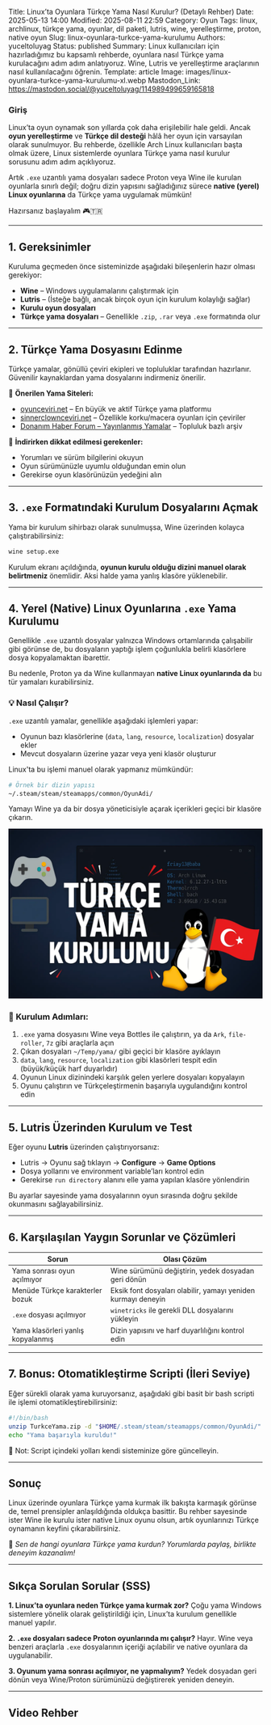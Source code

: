 Title: Linux’ta Oyunlara Türkçe Yama Nasıl Kurulur? (Detaylı Rehber)
Date: 2025-05-13 14:00
Modified: 2025-08-11 22:59
Category: Oyun
Tags: linux, archlinux, türkçe yama, oyunlar, dil paketi, lutris, wine, yerelleştirme, proton, native oyun
Slug: linux-oyunlara-turkce-yama-kurulumu
Authors: yuceltoluyag
Status: published
Summary: Linux kullanıcıları için hazırladığımız bu kapsamlı rehberde, oyunlara nasıl Türkçe yama kurulacağını adım adım anlatıyoruz. Wine, Lutris ve yerelleştirme araçlarının nasıl kullanılacağını öğrenin.
Template: article
Image: images/linux-oyunlara-turkce-yama-kurulumu-xl.webp
Mastodon_Link: https://mastodon.social/@yuceltoluyag/114989499659165818


### Giriş

Linux’ta oyun oynamak son yıllarda çok daha erişilebilir hale geldi. Ancak **oyun yerelleştirme** ve **Türkçe dil desteği** hâlâ her oyun için varsayılan olarak sunulmuyor. Bu rehberde, özellikle Arch Linux kullanıcıları başta olmak üzere, Linux sistemlerde oyunlara Türkçe yama nasıl kurulur sorusunu adım adım açıklıyoruz.

Artık `.exe` uzantılı yama dosyaları sadece Proton veya Wine ile kurulan oyunlarla sınırlı değil; doğru dizin yapısını sağladığınız sürece **native (yerel) Linux oyunlarına** da Türkçe yama uygulamak mümkün!

Hazırsanız başlayalım 🎮🇹🇷

---

## 1. Gereksinimler

Kuruluma geçmeden önce sisteminizde aşağıdaki bileşenlerin hazır olması gerekiyor:

* **Wine** – Windows uygulamalarını çalıştırmak için
* **Lutris** – (İsteğe bağlı, ancak birçok oyun için kurulum kolaylığı sağlar)
* **Kurulu oyun dosyaları**
* **Türkçe yama dosyaları** – Genellikle `.zip`, `.rar` veya `.exe` formatında olur

---

## 2. Türkçe Yama Dosyasını Edinme

Türkçe yamalar, gönüllü çeviri ekipleri ve topluluklar tarafından hazırlanır. Güvenilir kaynaklardan yama dosyalarını indirmeniz önerilir.

🔗 **Önerilen Yama Siteleri:**

* [oyunceviri.net](https://www.oyunceviri.net/) – En büyük ve aktif Türkçe yama platformu
* [sinnerclownceviri.net](https://sinnerclownceviri.net/) – Özellikle korku/macera oyunları için çeviriler
* [Donanım Haber Forum – Yayınlanmış Yamalar](https://forum.donanimhaber.com/yayinlanmis-yamalar--f2632) – Topluluk bazlı arşiv

📌 **İndirirken dikkat edilmesi gerekenler:**

* Yorumları ve sürüm bilgilerini okuyun
* Oyun sürümünüzle uyumlu olduğundan emin olun
* Gerekirse oyun klasörünüzün yedeğini alın

---

## 3. `.exe` Formatındaki Kurulum Dosyalarını Açmak

Yama bir kurulum sihirbazı olarak sunulmuşsa, Wine üzerinden kolayca çalıştırabilirsiniz:

```bash
wine setup.exe
```

Kurulum ekranı açıldığında, **oyunun kurulu olduğu dizini manuel olarak belirtmeniz** önemlidir. Aksi halde yama yanlış klasöre yüklenebilir.

---

## 4. Yerel (Native) Linux Oyunlarına `.exe` Yama Kurulumu

Genellikle `.exe` uzantılı dosyalar yalnızca Windows ortamlarında çalışabilir gibi görünse de, bu dosyaların yaptığı işlem çoğunlukla belirli klasörlere dosya kopyalamaktan ibarettir.

Bu nedenle, Proton ya da Wine kullanmayan **native Linux oyunlarında da** bu tür yamaları kurabilirsiniz.

### 💡 Nasıl Çalışır?

`.exe` uzantılı yamalar, genellikle aşağıdaki işlemleri yapar:

* Oyunun bazı klasörlerine (`data`, `lang`, `resource`, `localization`) dosyalar ekler
* Mevcut dosyaların üzerine yazar veya yeni klasör oluşturur

Linux'ta bu işlemi manuel olarak yapmanız mümkündür:

```bash
# Örnek bir dizin yapısı
~/.steam/steam/steamapps/common/OyunAdi/
```

Yamayı Wine ya da bir dosya yöneticisiyle açarak içerikleri geçici bir klasöre çıkarın.

![Linux'ta Türkçe yama kurulumu](/images/linux-oyunlara-turkce-yama-kurulumu-xl.webp)

### 🔧 Kurulum Adımları:

1. `.exe` yama dosyasını Wine veya Bottles ile çalıştırın, ya da `Ark`, `file-roller`, `7z` gibi araçlarla açın
2. Çıkan dosyaları `~/Temp/yama/` gibi geçici bir klasöre ayıklayın
3. `data`, `lang`, `resource`, `localization` gibi klasörleri tespit edin (büyük/küçük harf duyarlıdır)
4. Oyunun Linux dizinindeki karşılık gelen yerlere dosyaları kopyalayın
5. Oyunu çalıştırın ve Türkçeleştirmenin başarıyla uygulandığını kontrol edin

---

## 5. Lutris Üzerinden Kurulum ve Test

Eğer oyunu **Lutris** üzerinden çalıştırıyorsanız:

* Lutris → Oyunu sağ tıklayın → **Configure** → **Game Options**
* Dosya yollarını ve environment variable’ları kontrol edin
* Gerekirse `run directory` alanını elle yama yapılan klasöre yönlendirin

Bu ayarlar sayesinde yama dosyalarının oyun sırasında doğru şekilde okunmasını sağlayabilirsiniz.

---

## 6. Karşılaşılan Yaygın Sorunlar ve Çözümleri

| Sorun                              | Olası Çözüm                                                   |
| ---------------------------------- | ------------------------------------------------------------- |
| Yama sonrası oyun açılmıyor        | Wine sürümünü değiştirin, yedek dosyadan geri dönün           |
| Menüde Türkçe karakterler bozuk    | Eksik font dosyaları olabilir, yamayı yeniden kurmayı deneyin |
| `.exe` dosyası açılmıyor           | `winetricks` ile gerekli DLL dosyalarını yükleyin             |
| Yama klasörleri yanlış kopyalanmış | Dizin yapısını ve harf duyarlılığını kontrol edin             |

---

## 7. Bonus: Otomatikleştirme Scripti (İleri Seviye)

Eğer sürekli olarak yama kuruyorsanız, aşağıdaki gibi basit bir bash scripti ile işlemi otomatikleştirebilirsiniz:

```bash
#!/bin/bash
unzip TurkceYama.zip -d "$HOME/.steam/steam/steamapps/common/OyunAdi/"
echo "Yama başarıyla kuruldu!"
```

🔐 Not: Script içindeki yolları kendi sisteminize göre güncelleyin.

---

## Sonuç

Linux üzerinde oyunlara Türkçe yama kurmak ilk bakışta karmaşık görünse de, temel prensipler anlaşıldığında oldukça basittir. Bu rehber sayesinde ister Wine ile kurulu ister native Linux oyunu olsun, artık oyunlarınızı Türkçe oynamanın keyfini çıkarabilirsiniz.

💬 *Sen de hangi oyunlara Türkçe yama kurdun? Yorumlarda paylaş, birlikte deneyim kazanalım!*

---

## Sıkça Sorulan Sorular (SSS)

**1. Linux’ta oyunlara neden Türkçe yama kurmak zor?**
Çoğu yama Windows sistemlere yönelik olarak geliştirildiği için, Linux’ta kurulum genellikle manuel yapılır.

**2. `.exe` dosyaları sadece Proton oyunlarında mı çalışır?**
Hayır. Wine veya benzeri araçlarla `.exe` dosyalarının içeriği açılabilir ve native oyunlara da uygulanabilir.

**3. Oyunum yama sonrası açılmıyor, ne yapmalıyım?**
Yedek dosyadan geri dönün veya Wine/Proton sürümünüzü değiştirerek yeniden deneyin.

---

## Video Rehber

<script type="module" src="https://cdn.jsdelivr.net/npm/@justinribeiro/lite-youtube@1/lite-youtube.min.js"></script>

<lite-youtube videoid="mdyl6kkFTGQ"></lite-youtube>



